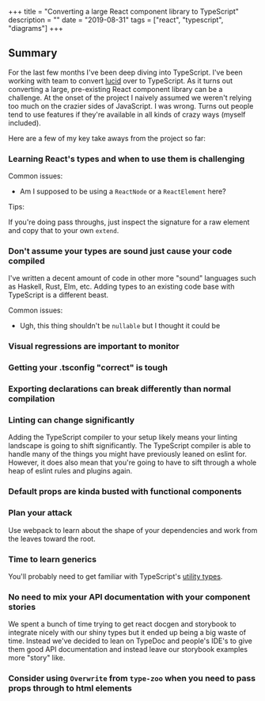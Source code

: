 +++
title       = "Converting a large React component library to TypeScript"
description = ""
date        = "2019-08-31"
tags        = ["react", "typescript", "diagrams"]
+++

## Summary

For the last few months I've been deep diving into TypeScript. I've been
working with team to convert [lucid][l] over to TypeScript. As it turns out
converting a large, pre-existing React component library can be a challenge. At
the onset of the project I naively assumed we weren't relying too much on the
crazier sides of JavaScript. I was wrong. Turns out people tend to use features
if they're available in all kinds of crazy ways (myself included).

Here are a few of my key take aways from the project so far:

### Learning React's types and when to use them is challenging

Common issues:

- Am I supposed to be using a `ReactNode` or a `ReactElement` here?

Tips:

If you're doing pass throughs, just inspect the signature for a raw element and copy that to your own `extend`.

### Don't assume your types are sound just cause your code compiled

I've written a decent amount of code in other more "sound" languages such as
Haskell, Rust, Elm, etc. Adding types to an existing code base with TypeScript
is a different beast.

Common issues:

- Ugh, this thing shouldn't be `nullable` but I thought it could be

### Visual regressions are important to monitor

### Getting your .tsconfig "correct" is tough

### Exporting declarations can break differently than normal compilation

### Linting can change significantly

Adding the TypeScript compiler to your setup likely means your linting
landscape is going to shift significantly. The TypeScript compiler is able to
handle many of the things you might have previously leaned on eslint for.
However, it does also mean that you're going to have to sift through a whole
heap of eslint rules and plugins again.

### Default props are kinda busted with functional components

### Plan your attack

Use webpack to learn about the shape of your dependencies and work from the
leaves toward the root.

### Time to learn generics

You'll probably need to get familiar with TypeScript's [utility types][ut].

### No need to mix your API documentation with your component stories

We spent a bunch of time trying to get react docgen and storybook to integrate
nicely with our shiny types but it ended up being a big waste of time. Instead
we've decided to lean on TypeDoc and people's IDE's to give them good API
documentation and instead leave our storybook examples more "story" like.

### Consider using `Overwrite` from `type-zoo` when you need to pass props through to html elements

[l]: https://github.com/appnexus/lucid
[ut]: https://www.typescriptlang.org/docs/handbook/utility-types.html
